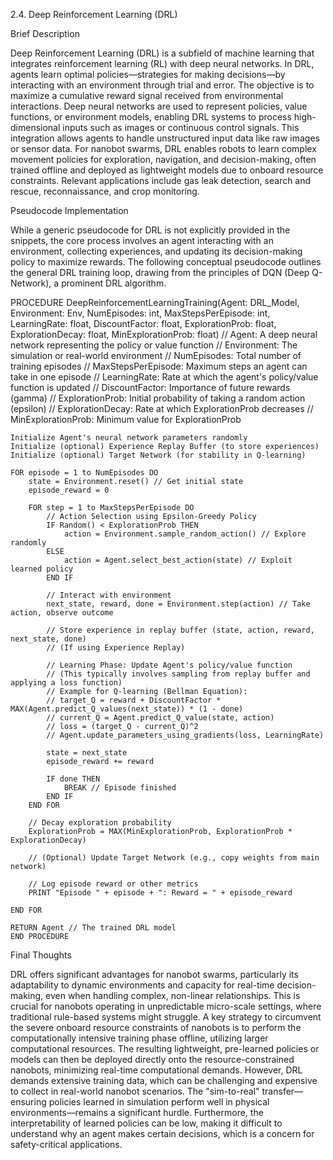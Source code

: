 2.4. Deep Reinforcement Learning (DRL)

Brief Description

Deep Reinforcement Learning (DRL) is a subfield of machine learning that integrates reinforcement learning (RL) with deep neural networks. In DRL, agents learn optimal policies—strategies for making decisions—by interacting with an environment through trial and error. The objective is to maximize a cumulative reward signal received from environmental interactions. Deep neural networks are used to represent policies, value functions, or environment models, enabling DRL systems to process high-dimensional inputs such as images or continuous control signals. This integration allows agents to handle unstructured input data like raw images or sensor data. For nanobot swarms, DRL enables robots to learn complex movement policies for exploration, navigation, and decision-making, often trained offline and deployed as lightweight models due to onboard resource constraints. Relevant applications include gas leak detection, search and rescue, reconnaissance, and crop monitoring.

Pseudocode Implementation

While a generic pseudocode for DRL is not explicitly provided in the snippets, the core process involves an agent interacting with an environment, collecting experiences, and updating its decision-making policy to maximize rewards. The following conceptual pseudocode outlines the general DRL training loop, drawing from the principles of DQN (Deep Q-Network), a prominent DRL algorithm.

PROCEDURE DeepReinforcementLearningTraining(Agent: DRL_Model, Environment: Env, NumEpisodes: int, MaxStepsPerEpisode: int, LearningRate: float, DiscountFactor: float, ExplorationProb: float, ExplorationDecay: float, MinExplorationProb: float)
    // Agent: A deep neural network representing the policy or value function
    // Environment: The simulation or real-world environment
    // NumEpisodes: Total number of training episodes
    // MaxStepsPerEpisode: Maximum steps an agent can take in one episode
    // LearningRate: Rate at which the agent's policy/value function is updated
    // DiscountFactor: Importance of future rewards (gamma)
    // ExplorationProb: Initial probability of taking a random action (epsilon)
    // ExplorationDecay: Rate at which ExplorationProb decreases
    // MinExplorationProb: Minimum value for ExplorationProb

    Initialize Agent's neural network parameters randomly
    Initialize (optional) Experience Replay Buffer (to store experiences)
    Initialize (optional) Target Network (for stability in Q-learning)

    FOR episode = 1 to NumEpisodes DO
        state = Environment.reset() // Get initial state
        episode_reward = 0

        FOR step = 1 to MaxStepsPerEpisode DO
            // Action Selection using Epsilon-Greedy Policy
            IF Random() < ExplorationProb THEN
                action = Environment.sample_random_action() // Explore randomly
            ELSE
                action = Agent.select_best_action(state) // Exploit learned policy
            END IF

            // Interact with environment
            next_state, reward, done = Environment.step(action) // Take action, observe outcome

            // Store experience in replay buffer (state, action, reward, next_state, done)
            // (If using Experience Replay)

            // Learning Phase: Update Agent's policy/value function
            // (This typically involves sampling from replay buffer and applying a loss function)
            // Example for Q-learning (Bellman Equation):
            // target_Q = reward + DiscountFactor * MAX(Agent.predict_Q_values(next_state)) * (1 - done)
            // current_Q = Agent.predict_Q_value(state, action)
            // loss = (target_Q - current_Q)^2
            // Agent.update_parameters_using_gradients(loss, LearningRate)

            state = next_state
            episode_reward += reward

            IF done THEN
                BREAK // Episode finished
            END IF
        END FOR

        // Decay exploration probability
        ExplorationProb = MAX(MinExplorationProb, ExplorationProb * ExplorationDecay)

        // (Optional) Update Target Network (e.g., copy weights from main network)

        // Log episode reward or other metrics
        PRINT "Episode " + episode + ": Reward = " + episode_reward

    END FOR

    RETURN Agent // The trained DRL model
    END PROCEDURE

Final Thoughts

DRL offers significant advantages for nanobot swarms, particularly its adaptability to dynamic environments and capacity for real-time decision-making, even when handling complex, non-linear relationships. This is crucial for nanobots operating in unpredictable micro-scale settings, where traditional rule-based systems might struggle. A key strategy to circumvent the severe onboard resource constraints of nanobots is to perform the computationally intensive training phase offline, utilizing larger computational resources. The resulting lightweight, pre-learned policies or models can then be deployed directly onto the resource-constrained nanobots, minimizing real-time computational demands. However, DRL demands extensive training data, which can be challenging and expensive to collect in real-world nanobot scenarios. The "sim-to-real" transfer—ensuring policies learned in simulation perform well in physical environments—remains a significant hurdle. Furthermore, the interpretability of learned policies can be low, making it difficult to understand why an agent makes certain decisions, which is a concern for safety-critical applications.
